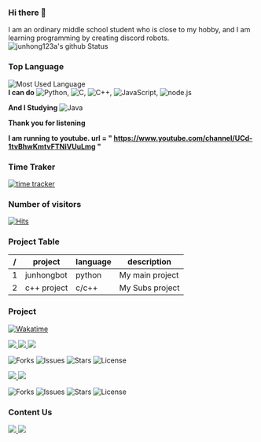 ### Hi there 👋
I am an ordinary middle school student who is close to my hobby, and I am learning programming by creating discord robots.
![junhong123a's github Status](https://github-readme-stats.vercel.app/api?username=junhong123a&count_private=true&show_icons=true&theme=tokyonight)
### Top Language
![Most Used Language](https://github-readme-stats.vercel.app/api/top-langs/?username=junhong123a&theme=tokyonight&layout=compact)<br/>
**I can do**
![Python](https://img.shields.io/badge/Python3-3776AB?style=for-the-badge&logo=python&logoColor=fff),
![C](https://img.shields.io/badge/C-A8B9CC?style=for-the-badge&logo=C&logoColor=000),
![C++](https://img.shields.io/badge/C++-0059CC?style=for-the-badge&logo=c%2B%2B&logoColor=fff),
![JavaScript](https://img.shields.io/badge/JavaSprict-F7DF1E?style=for-the-badge&logo=javascript&logoColor=000),
![node.js](https://img.shields.io/badge/Node.JS-339933?style=for-the-badge&logo=node.js&logoColor=fff)

**And I Studying**
![Java](https://img.shields.io/badge/Java-339933?style=for-the-badge&logo=java&logoColor=fff)

**Thank you for listening**

**I am running to youtube. url = " https://www.youtube.com/channel/UCd-1tvBhwKmtvFTNiVUuLmg "**

### Time Traker
[![time tracker](https://wakatime.com/badge/github/junhong123a/jbot.svg)](https://wakatime.com/badge/github/junhong123a/jbot)

### Number of visitors
[![Hits](https://hits.seeyoufarm.com/api/count/incr/badge.svg?url=https%3A%2F%2Fgithub.com%2Fjunhong123a%2Fhitcounter&count_bg=%2385CFFF&title_bg=%23555555&icon=fontawesome.svg&icon_color=%23E7E7E7&title=Visitors+todays%2Ftotal&edge_flat=false)](https://hits.seeyoufarm.com)

### Project Table
| / | project     | language | description     |
|---|-------------|----------|-----------------|
| 1 | junhongbot  | python   | My main project |
| 2 | c++ project | c/c++    | My Subs project |

### Project
[![Wakatime](https://github-readme-stats.vercel.app/api/wakatime?username=junhong123a&theme=tokyonight)](https://wakatime.com/@junhong123a)<br/>

<a href="https://discord.com/api/oauth2/authorize?client_id=503502157925056514&permissions=8&scope=bot">
  <img src="https://blogpfthumb-phinf.pstatic.net/MjAyMTAxMzBfNiAg/MDAxNjExOTM1ODg0NDM2.YLJ9Rc2ldZ_2CU-hamL-hD_Zmf5xemMlXKo7eFk6O2Qg.adO9Pe00lk3h-vYjjGKSXz2OCPegGIb8xqXm6NOltbgg.PNG.junhong123a/Screenshot_1.png?type=w161">
</a>

<a href="https://discord.com/api/oauth2/authorize?client_id=503502157925056514&permissions=8&scope=bot">
  <img src="https://img.shields.io/badge/Discord%20Bot-7289DA?style=for-the-badge">
<a href="https://github.com/junhong123a/jbot">
  <img src="https://img.shields.io/badge/Github-181717?style=for-the-badge&logo=github">
 </a>
  
![Forks](https://img.shields.io/github/forks/junhong123a/jbot)
![Issues](https://img.shields.io/github/issues/junhong123a/jbot)
![Stars](https://img.shields.io/github/stars/junhong123a/jbot)
![License](https://img.shields.io/github/license/junhong123a/jbot)

<a href="https://github.com/junhong123a/c-project">
  <img src="https://img.shields.io/badge/c-339933?style=for-the-badge&logo=c&logoColor=fff">
</a>

<a href="https://github.com/junhong123a/c-project">
  <img src="https://img.shields.io/badge/Github-181717?style=for-the-badge&logo=github">
 </a>
 
![Forks](https://img.shields.io/github/forks/junhong123a/c-project)
![Issues](https://img.shields.io/github/issues/junhong123a/c-project)
![Stars](https://img.shields.io/github/stars/junhong123a/c-project)
![License](https://img.shields.io/github/license/junhong123a/c-project)

### Content Us
<a href="mailto:junhong123a@naver.com">
  <img src="https://img.shields.io/badge/Mail-junhong123a@naver.com-0080aa?style=for-the-badge&logo=navermail">
</a>

<a href="mailto:junhong123aa@gmail.com">
  <img src="https://img.shields.io/badge/Mail-junhong123aa@gmail.com-0080aa?style=for-the-badge&logo=gmail">
</a>
